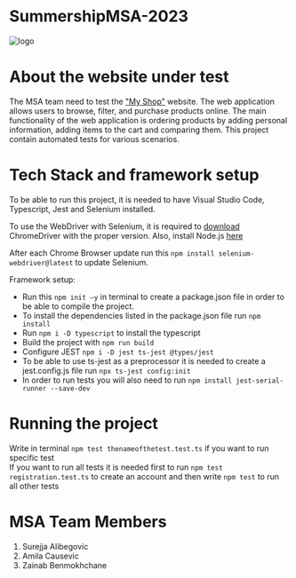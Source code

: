 # SummershipMSA-2023

![logo](https://api.jobfair.ba/static/kompanije/21.png)
# About the website under test

The MSA team need to test the ["My Shop"](http://www.automationpractice.pl/index.php) website. The web application allows users to browse, filter, and purchase products online. The main functionality of the web application is ordering products by adding personal information, adding items to the cart and comparing them. This project contain automated tests for various scenarios.

# Tech Stack and framework setup

To be able to run this project, it is needed to have Visual Studio Code, Typescript, Jest and Selenium installed. <br>

To use the WebDriver with Selenium, it is required to [download](https://chromedriver.chromium.org/downloads) ChromeDriver with the proper version.
Also, install Node.js [here](https://nodejs.org/en/download) <br>

After each Chrome Browser update run this `npm install selenium-webdriver@latest` to update Selenium. 

Framework setup: 
* Run this `npm init –y` in terminal to create a package.json file in order to be able to compile the project. <br>
* To install the dependencies listed in the package.json file run `npm install` <br>
* Run `npm i -D typescript` to install the typescript <br>
* Build the project with `npm run build` <br>
* Configure JEST `npm i -D jest ts-jest @types/jest` <br>
* To be able to use ts-jest as a preprocessor it is needed to create a jest.config.js file run `npx ts-jest config:init`
* In order to run tests you will also need to run `npm install jest-serial-runner --save-dev ` <br>

# Running the project
Write in terminal `npm test thenameofthetest.test.ts` if you want to run specific test <br> 
If you want to run all tests it is needed first to run `npm test registration.test.ts` to create an account and then write `npm test` to run all other tests

# MSA Team Members 

1. Surejja Alibegovic
2. Amila Causevic
3. Zainab Benmokhchane 
